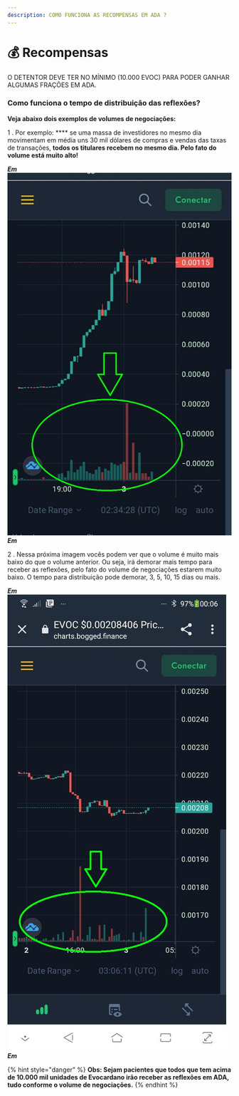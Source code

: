 ```yaml
---
description: COMO FUNCIONA AS RECOMPENSAS EM ADA ?
---
```


# 💰 Recompensas

O DETENTOR DEVE TER NO MÍNIMO (10.000 EVOC) PARA PODER GANHAR ALGUMAS FRAÇÕES EM ADA.

### **Como funciona o tempo de distribuição das reflexões?**

**Veja abaixo dois exemplos de volumes de negociações:**

1 . Por exemplo: **** se uma massa de investidores no mesmo dia movimentam em média uns 30 mil dólares de compras e vendas das taxas de transações, **todos os titulares recebem no mesmo dia. Pelo fato do volume está muito alto!**

_**Em**_ ![](<.gitbook/assets/Volume alto.jpg>) _**Em**_

2 . Nessa próxima imagem vocês podem ver que o volume é muito mais baixo do que o volume anterior. Ou seja, irá demorar mais tempo para receber as reflexões, pelo fato do volume de negociações estarem muito baixo. O tempo para distribuição pode demorar, 3, 5, 10, 15 dias ou mais.&#x20;

_**Em**_![](<.gitbook/assets/Volume baixo.jpg>) _**Em**_

{% hint style="danger" %}
**Obs: Sejam pacientes que todos que tem acima de 10.000 mil unidades de Evocardano irão receber as reflexões em ADA, tudo conforme o volume de negociações.**
{% endhint %}
